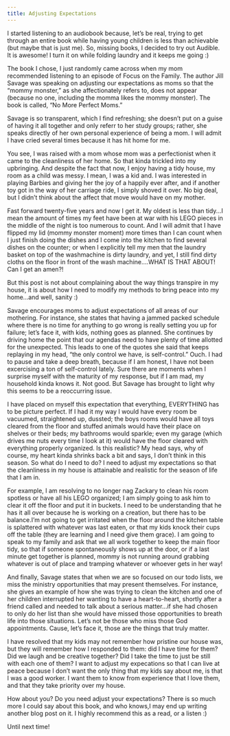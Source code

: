 ```yaml
---
title: Adjusting Expectations
---
```


I started listening to an audiobook because, let’s be real, trying to get through an entire book while having young children is less than achievable (but maybe that is just me). So, missing books, I decided to try out Audible. It is awesome! I turn it on while folding laundry and it keeps me going :)

The book I chose, I just randomly came across when my mom recommended listening to an episode of Focus on the Family. The author Jill Savage was speaking on adjusting our expectations as moms so that the “mommy monster,” as she affectionately refers to, does not appear (because no one, including the momma likes the mommy monster). The book is called, “No More Perfect Moms.”

Savage is so transparent, which I find refreshing; she doesn’t put on a guise of having it all together and only referr to her study groups; rather, she speaks directly of her own personal experience of being a mom. I will admit I have cried several times because it has hit home for me.

You see, I was raised with a mom whose mom was a perfectionist when it came to the cleanliness of her home. So that kinda trickled into my upbringing. And despite the fact that now, I enjoy having a tidy house, my room as a child was messy. I mean, I was a kid and. I was interested in playing Barbies and giving her the joy of a happily ever after, and if another toy got in the way of her carriage ride, I simply shoved it over. No big deal, but I didn’t think about the affect that move would have on my mother.

Fast forward twenty-five years and now I get it. My oldest is less than tidy...I mean the amount of times my feet have been at war with his LEGO pieces in the middle of the night is too numerous to count. And I will admit that I have flipped my lid (mommy monster moment) more times than I can count when I just finish doing the dishes and I come into the kitchen to find several dishes on the counter; or when I explicitly tell my men that the laundry basket on top of the washmachine is dirty laundry, and yet, I still find dirty cloths on the floor in front of the wash machine....WHAT IS THAT ABOUT! Can I get an amen?!

But this post is not about complaining about the way things transpire in my house, it is about how I need to modify my methods to bring peace into my home...and well, sanity :)

Savage encourages moms to adjust expectations of all areas of our mothering. For instance, she states that having a jammed packed schedule where there is no time for anything to go wrong is really setting you up for failure; let’s face it, with kids, nothing goes as planned. She continues by driving home the point that our agendas need to have plenty of time allotted for the unexpected. This leads to one of the quotes she said that keeps replaying in my head, “the only control we have, is self-control.” Ouch. I had to pause and take a deep breath, because if I am honest, I have not been excercising a ton of self-control lately. Sure there are moments when I surprise myself with the maturity of my response, but if I am mad, my household kinda knows it. Not good. But Savage has brought to light why this seems to be a reoccurring issue.

I have placed on myself this expectation that everything, EVERYTHING has to be picture perfect. If I had it my way I would have every room be vacuumed, straightened up, dussted; the boys rooms would have all toys cleared from the floor and stuffed animals would have their place on shelves or their beds; my bathrooms would sparkle; even my garage (which drives me nuts every time I look at it) would have the floor cleared with everything properly organized. Is this realistic? My head says, why of course, my heart kinda shrinks back a bit and says, I don’t think in this season. So what do I need to do? I need to adjust my expectations so that the cleanliness in my house is attainable and realistic for the season of life that I am in.

For example, I am resolving to no longer nag Zackary to clean his room spotless or have all his LEGO organized; I am simply going to ask him to clear it off the floor and put it in buckets. I need to be understanding that he has it all over because he is working on a creation, but there has to be balance.I’m not going to get irritated when the floor around the kitchen table is splattered with whatever was last eaten, or that my kids knock their cups off the table (they are learning and I need give them grace). I am going to speak to my family and ask that we all work together to keep the main floor tidy, so that if someone spontaneously shows up at the door, or if a last minute get together is planned, mommy is not running around grabbing whatever is out of place and tramping whatever or whoever gets in her way!

And finally, Savage states that when we are so focused on our todo lists, we miss the ministry opportunities that may present themselves. For instance, she gives an example of how she was trying to clean the kitchen and one of her children interrupted her wanting to have a heart-to-heart, shortly after a friend called and needed to talk about a serious matter...if she had chosen to only do her list than she would have missed those opportunities to breath life into those situations. Let’s not be those who miss those God appointments. Cause, let’s face it, those are the things that truly matter.

I have resolved that my kids may not remember how pristine our house was, but they will remember how I responded to them: did I have time for them? Did we laugh and be creative together? Did I take the time to just be still with each one of them? I want to adjust my expecations so that I can live at peace because I don’t want the only thing that my kids say about me, is that I was a good worker. I want them to know from experience that I love them, and that they take priority over my house.

How about you? Do you need adjust your expectations? There is so much more I could say about this book, and who knows,I may end up writing another blog post on it. I highly recommend this as a read, or a listen :)

Until next time!
